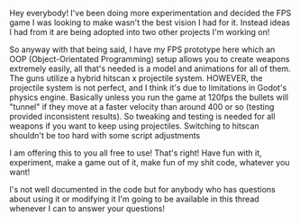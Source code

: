 Hey everybody! I've been doing more experimentation and decided the FPS game I was looking to make wasn't the best vision I had for it. Instead ideas I had from it are being adopted into two other projects I'm working on!

So anyway with that being said, I have my FPS prototype here which an OOP (Object-Orientated Programming) setup allows you to create weapons extremely easily, all that's needed is a model and animations for all of them. The guns utilize a hybrid hitscan x projectile system. HOWEVER, the projectile system is not perfect, and I think it's due to limitations in Godot's physics engine. Basically unless you run the game at 120fps the bullets will "tunnel" if they move at a faster velocity than around 400 or so (testing provided inconsistent results). So tweaking and testing is needed for all weapons if you want to keep using projectiles. Switching to hitscan shouldn't be too hard with some script adjustments

I am offering this to you all free to use! That's right! Have fun with it, experiment, make a game out of it, make fun of my shit code, whatever you want!

I's not well documented in the code but for anybody who has questions about using it or modifying it I'm going to be available in this thread whenever I can to answer your questions! 
